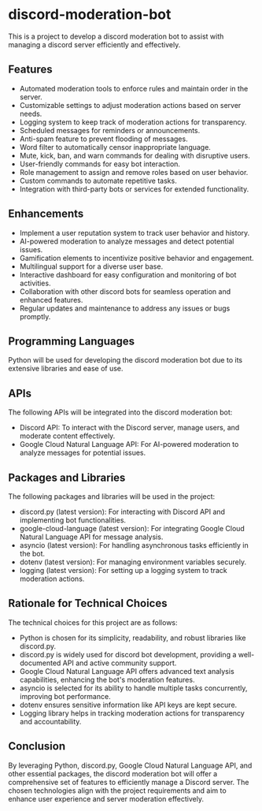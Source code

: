 # discord-moderation-bot

This is a project to develop a discord moderation bot to assist with managing a discord server efficiently and effectively.

## Features

- Automated moderation tools to enforce rules and maintain order in the server.
- Customizable settings to adjust moderation actions based on server needs.
- Logging system to keep track of moderation actions for transparency.
- Scheduled messages for reminders or announcements.
- Anti-spam feature to prevent flooding of messages.
- Word filter to automatically censor inappropriate language.
- Mute, kick, ban, and warn commands for dealing with disruptive users.
- User-friendly commands for easy bot interaction.
- Role management to assign and remove roles based on user behavior.
- Custom commands to automate repetitive tasks.
- Integration with third-party bots or services for extended functionality.

## Enhancements

- Implement a user reputation system to track user behavior and history.
- AI-powered moderation to analyze messages and detect potential issues.
- Gamification elements to incentivize positive behavior and engagement.
- Multilingual support for a diverse user base.
- Interactive dashboard for easy configuration and monitoring of bot activities.
- Collaboration with other discord bots for seamless operation and enhanced features.
- Regular updates and maintenance to address any issues or bugs promptly.

## Programming Languages

Python will be used for developing the discord moderation bot due to its extensive libraries and ease of use.

## APIs

The following APIs will be integrated into the discord moderation bot:

- Discord API: To interact with the Discord server, manage users, and moderate content effectively.
- Google Cloud Natural Language API: For AI-powered moderation to analyze messages for potential issues.

## Packages and Libraries

The following packages and libraries will be used in the project:

- discord.py (latest version): For interacting with Discord API and implementing bot functionalities.
- google-cloud-language (latest version): For integrating Google Cloud Natural Language API for message analysis.
- asyncio (latest version): For handling asynchronous tasks efficiently in the bot.
- dotenv (latest version): For managing environment variables securely.
- logging (latest version): For setting up a logging system to track moderation actions.

## Rationale for Technical Choices

The technical choices for this project are as follows:

- Python is chosen for its simplicity, readability, and robust libraries like discord.py.
- discord.py is widely used for discord bot development, providing a well-documented API and active community support.
- Google Cloud Natural Language API offers advanced text analysis capabilities, enhancing the bot's moderation features.
- asyncio is selected for its ability to handle multiple tasks concurrently, improving bot performance.
- dotenv ensures sensitive information like API keys are kept secure.
- Logging library helps in tracking moderation actions for transparency and accountability.

## Conclusion

By leveraging Python, discord.py, Google Cloud Natural Language API, and other essential packages, the discord moderation bot will offer a comprehensive set of features to efficiently manage a Discord server. The chosen technologies align with the project requirements and aim to enhance user experience and server moderation effectively.